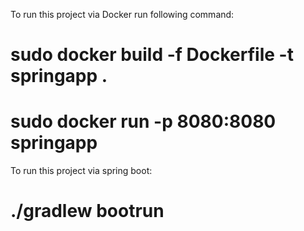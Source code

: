 To run this project via Docker run following command:
# sudo docker build -f Dockerfile -t springapp .
# sudo docker run -p 8080:8080 springapp

To run this project via spring boot:
# ./gradlew bootrun
